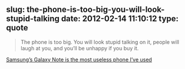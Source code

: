 slug: the-phone-is-too-big-you-will-look-stupid-talking
date: 2012-02-14 11:10:12
type: quote
---

> The phone is too big. You will look stupid talking on it, people will laugh at you, and you’ll be unhappy if you buy it.

[Samsung’s Galaxy Note is the most useless phone I’ve used](http://www.bgr.com/2012/02/13/samsungs-galaxy-note-is-the-most-useless-phone-ive-seen/)
